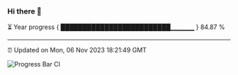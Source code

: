 ### Hi there 👋

⏳ Year progress { █████████████████████████▁▁▁▁▁ } 84.87 %

---

⏰ Updated on Mon, 06 Nov 2023 18:21:49 GMT

![Progress Bar CI](https://github.com/ZhaoGui/ZhaoGui/workflows/Progress%20Bar%20CI/badge.svg)
